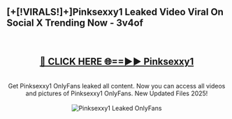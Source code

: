 <h2>[+[!VIRALS!]+]Pinksexxy1 Leaked Video Viral On Social X Trending Now - 3v4of</h2>
<br>
<div align="center">
<h2><a href="https://libra.edu.pl?Pinksexxy1" rel="nofollow">🔴 CLICK HERE 🌐==►► Pinksexxy1</a></h2>
<br>
Get Pinksexxy1 OnlyFans leaked all content. Now you can access all videos and pictures of Pinksexxy1 OnlyFans. New Updated Files 2025!
<br>
<br>
<a href="https://libra.edu.pl?Pinksexxy1" rel="nofollow" data-target="animated-image.originalLink"><img src="https://i.ibb.co.com/WyWwxjT/player-gif2.gif" alt="Pinksexxy1 Leaked OnlyFans" style="max-width: 100%; display: inline-block;" data-target="animated-image.originalImage"></a>
</div>
<br>